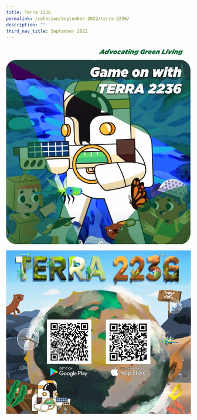 ```yaml
---
title: Terra 2236
permalink: /cohesion/September-2022/terra-2236/
description: ""
third_nav_title: September 2022
---
```

![](/images/Cohesion/Sept%202022/terra_03.jpg)

![](/images/Cohesion/Sept%202022/terra_09.jpg)